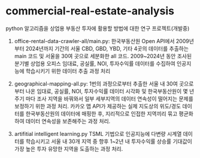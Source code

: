 # commercial-real-estate-analysis
python 알고리즘을 상업용 부동산 투자에 활용할 방법에 대한 연구 프로젝트(개발중)

1. office-rental-data-crawler-all/main.py:
 한국부동산원 Open API에서 2009년부터 2024년까지 기간의 서울 CBD, GBD, YBD, 기타 4곳의 데이터를 추출하는 main 코드 및 서울을 30여 곳으로 세분화한 all 코드. 2009~2024년 동안 조사된 분기별 상업용 오피스 임대료, 공실률, NOI, 투자수익률 데이터를 수집하여 인공지능에 학습시키기 위한 데이터 추출 과정 처리

2. geographical-mapping-all.py:
 1번의 과정으로부터 추출한 서울 내 30여 곳으로 부터 나온 임대료, 공실률, NOI, 투자수익률 데이터 시각화 및 한국부동산원이 몇 년 주기 마다 조사 지역을 바꿔와서 일부 세부지역의 데이터 연속성이 떨어지는 문제를 보정하기 위한 과정 처리. 카카오 맵 API가 제공하는 실제 지도상의 위도/경도 데이터를 한국부동산원의 데이터에 매핑한 후, 지리적으로 인접한 지역끼리 묶고 평균화하여 데이터 연속성을 보존해주는 과정 처리. 

3. artifitial intelligent learning.py
 TSML 기법으로 인공지능에 다변량 시계열 데이터를 학습시키고 서울 내 30개 지역 중 향후 1~2년 내 투자수익률 상승률 기대값이 가장 높은 투자 유망한 지역을 도출하는 과정 처리.
